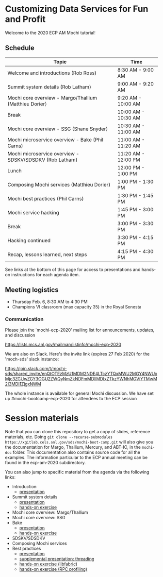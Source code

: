 # Customizing Data Services for Fun and Profit

Welcome to the 2020 ECP AM Mochi tutorial!

## Schedule

| Topic    | Time     |
| ---      | ---      | 
| Welcome and introductions (Rob Ross) | 8:30 AM - 9:00 AM  |
| Summit system details (Rob Latham) | 9:00 AM - 9:20 AM  |
| Mochi core overview - Margo/Thallium (Matthieu Dorier) | 9:20 AM - 10:00 AM |
| Break | 10:00 AM - 10:30 AM |
| Mochi core overview - SSG (Shane Snyder) | 10:30 AM - 11:00 AM |
| Mochi microservice overview - Bake (Phil Carns)| 11:00 AM - 11:20 AM |
| Mochi microservice overview - SDSKV/SDSDKV (Rob Latham)| 11:20 AM - 12:00 PM |
| Lunch                            | 12:00 PM - 1:00 PM |
| Composing Mochi services (Matthieu Dorier) | 1:00 PM - 1:30 PM |
| Mochi best practices (Phil Carns) | 1:30 PM - 1:45 PM |
| Mochi service hacking            | 1:45 PM - 3:00 PM |
| Break | 3:00 PM - 3:30 PM |
| Hacking continued | 3:30 PM - 4:15 PM |
| Recap, lessons learned, next steps | 4:15 PM - 4:30 PM |

See links at the bottom of this page for access to presentations and
hands-on instructions for each agenda item.

## Meeting logistics

* Thursday Feb. 6, 8:30 AM to 4:30 PM
* Champions VI classroom (max capacity 35) in the Royal Sonesta

### Communication

Please join the 'mochi-ecp-2020' mailing list for announcements, updates, and discussion

https://lists.mcs.anl.gov/mailman/listinfo/mochi-ecp-2020

We are also on Slack.  Here's the invite link (expires 27 Feb 2020) for the 'moch-sds' slack instance:

https://join.slack.com/t/mochi-sds/shared_invite/enQtOTEzMzU1MDM2NDE4LTczYTQxMWU2MGY4NWUxMjc3ZGUwZGY3OGU2ZWQyNmZkNDFmMDllMDIxZTkzYWNhMGViYTMwM2I3MDI1ZjgxNWM

The whole instance is available for general Mochi discussion.  We have set up #mochi-bootcamp-ecp-2020 for attendees to the ECP session

# Session materials

Note that you can clone this repository to get a copy of slides, reference
materials, etc. Doing `git clone --recurse-submodules https://xgitlab.cels.anl.gov/sds/mochi-boot-camp.git`
will also give you the documentation for Margo, Thallium, Mercury, and ABT-IO, in the `mochi-doc` folder. This documentation
also contains source code for all the examples.  The information particular
to the ECP annual meeting can be found in the ecp-am-2020 subdirectory.

You can also jump to specific material from the agenda via the following
links:

* Introduction
    * [presentation](sessions/intro/mochi-boot-camp-intro-ECP2020.pdf)
* Summit system details
    * [presentation](sessions/overview/system-overview.pdf)
    * [hands-on exercise](sessions/hands-on/README.md)
* Mochi core overview: Margo/Thallium
* Mochi core overview: SSG
* Bake
    * [presentation](sessions/bake/mochi-boot-camp-bake-ECP2020.pdf)
    * [hands-on exercise](sessions/hands-on/bake/README.md)
* SDSKV/SDSDKV
* Composing Mochi services
* Best practices
    * [presentation](sessions/best-practice/mochi-boot-camp-best-practice-ECP2020.pdf)
    * [supplemental presentation: threading](sessions/best-practice/mochi-boot-camp-threading-supplement-ECP2020.pdf)
    * [hands-on exercise (libfabric)](sessions/hands-on/libfabric-config/README.md)
    * [hands-on exercise (RPC profiling)](sessions/hands-on/rpc-profiling/README.md)
